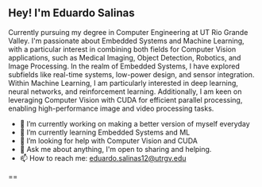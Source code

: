 ## Hey! I'm Eduardo Salinas

Currently pursuing my degree in Computer Engineering at UT Rio Grande Valley. I'm passionate about Embedded Systems and Machine Learning, with a particular interest in combining both fields for Computer Vision applications, such as Medical Imaging, Object Detection, Robotics, and Image Processing. In the realm of Embedded Systems, I have explored subfields like real-time systems, low-power design, and sensor integration. Within Machine Learning, I am particularly interested in deep learning, neural networks, and reinforcement learning. Additionally, I am keen on leveraging Computer Vision with CUDA for efficient parallel processing, enabling high-performance image and video processing tasks.

- 🔭 I’m currently working on making a better version of myself everyday 
- 🌱 I’m currently learning Embedded Systems and ML
- 🤔 I’m looking for help with Computer Vision and CUDA
- 💬 Ask me about anything, I'm open to sharing and helping. 
- 📫 How to reach me: eduardo.salinas12@utrgv.edu

==
